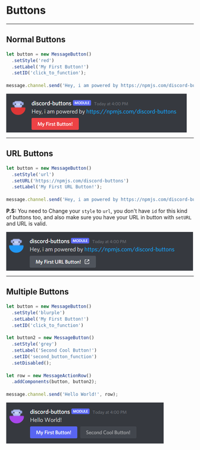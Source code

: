 
# Buttons

<hr>

## Normal Buttons
```js
let button = new MessageButton()
  .setStyle('red')
  .setLabel('My First Button!') 
  .setID('click_to_function');

message.channel.send('Hey, i am powered by https://npmjs.com/discord-buttons', button);
```
<img align="center" src="/DiscordDevelopment_ZdkBUja822.png"></img>

<hr>

## URL Buttons
```js
let button = new MessageButton()
  .setStyle('url')
  .setURL('https://npmjs.com/discord-buttons') 
  .setLabel('My First URL Button!'); 

message.channel.send('Hey, i am powered by https://npmjs.com/discord-buttons', button);
```
<b>P.S:</b> You need to Change your `style` to `url`, you don't have `id` for this kind of buttons too, and also make sure you have your URL in button with `setURL` and URL is valid.

<img align="center" src="/NQ7ZAnVffR.png"></img>

<hr>

## Multiple Buttons
```js
let button = new MessageButton()
  .setStyle('blurple')
  .setLabel('My First Button!') 
  .setID('click_to_function') 

let button2 = new MessageButton()
  .setStyle('grey')
  .setLabel('Second Cool Button!') 
  .setID('second_button_function') 
  .setDisabled();

let row = new MessageActionRow()
  .addComponents(button, button2);

message.channel.send('Hello World!', row);
```

<img align="center" src="/DiscordDevelopment_h12Bog7evR.png"></img>
